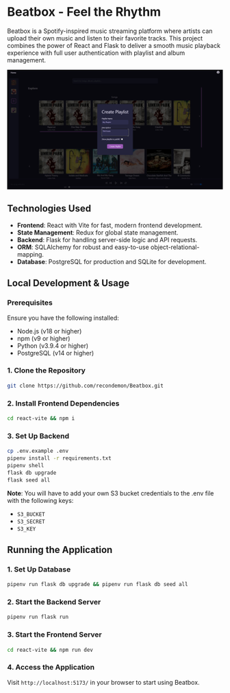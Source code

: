 # Beatbox - Feel the Rhythm

Beatbox is a Spotify-inspired music streaming platform where artists can upload their own music and listen to their favorite tracks. This project combines the power of React and Flask to deliver a smooth music playback experience with full user authentication with playlist and album management.

![Beatbox Showcase](./public/imgs/showcase.png)

## Technologies Used

- **Frontend**: React with Vite for fast, modern frontend development.
- **State Management**: Redux for global state management.
- **Backend**: Flask for handling server-side logic and API requests.
- **ORM**: SQLAlchemy for robust and easy-to-use object-relational-mapping.
- **Database**: PostgreSQL for production and SQLite for development.

## Local Development & Usage

### Prerequisites

Ensure you have the following installed:

- Node.js (v18 or higher)
- npm (v9 or higher)
- Python (v3.9.4 or higher)
- PostgreSQL (v14 or higher)

### 1. **Clone the Repository**

```sh
git clone https://github.com/recondemon/Beatbox.git
```

### 2. Install Frontend Dependencies

```sh
cd react-vite && npm i
```

### 3. Set Up Backend

```sh
cp .env.example .env
pipenv install -r requirements.txt
pipenv shell
flask db upgrade
flask seed all
```
**Note**: You will have to add your own S3 bucket credentials to the .env file with the following keys:
- `S3_BUCKET`
- `S3_SECRET`
- `S3_KEY`

## Running the Application

### 1. Set Up Database

```sh
pipenv run flask db upgrade && pipenv run flask db seed all
```

### 2. Start the Backend Server

```sh
pipenv run flask run
```

### 3. Start the Frontend Server

```sh
cd react-vite && npm run dev
```

### 4. Access the Application

Visit `http://localhost:5173/` in your browser to start using Beatbox.
